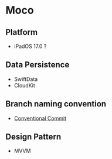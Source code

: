 # Moco

## Platform

- iPadOS 17.0 ?

## Data Persistence

- SwiftData
- CloudKit

## Branch naming convention

- [Conventional Commit](https://www.conventionalcommits.org/en/v1.0.0/)

## Design Pattern

- MVVM

